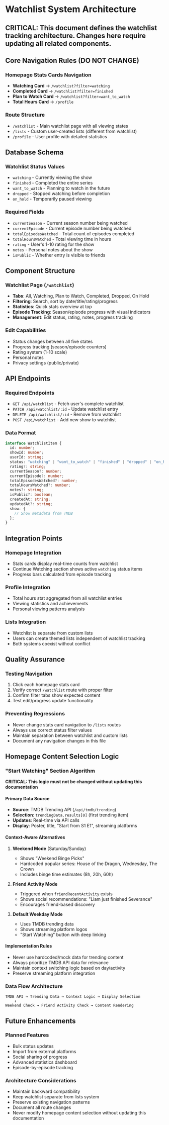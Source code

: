 # Watchlist System Architecture

## CRITICAL: This document defines the watchlist tracking architecture. Changes here require updating all related components.

## Core Navigation Rules (DO NOT CHANGE)

### Homepage Stats Cards Navigation
- **Watching Card** → `/watchlist?filter=watching`
- **Completed Card** → `/watchlist?filter=finished` 
- **Plan to Watch Card** → `/watchlist?filter=want_to_watch`
- **Total Hours Card** → `/profile`

### Route Structure
- `/watchlist` - Main watchlist page with all viewing states
- `/lists` - Custom user-created lists (different from watchlist)
- `/profile` - User profile with detailed statistics

## Database Schema

### Watchlist Status Values
- `watching` - Currently viewing the show
- `finished` - Completed the entire series 
- `want_to_watch` - Planning to watch in the future
- `dropped` - Stopped watching before completion
- `on_hold` - Temporarily paused viewing

### Required Fields
- `currentSeason` - Current season number being watched
- `currentEpisode` - Current episode number being watched  
- `totalEpisodesWatched` - Total count of episodes completed
- `totalHoursWatched` - Total viewing time in hours
- `rating` - User's 1-10 rating for the show
- `notes` - Personal notes about the show
- `isPublic` - Whether entry is visible to friends

## Component Structure

### Watchlist Page (`/watchlist`)
- **Tabs**: All, Watching, Plan to Watch, Completed, Dropped, On Hold
- **Filtering**: Search, sort by date/title/rating/progress
- **Statistics**: Quick stats overview at top
- **Episode Tracking**: Season/episode progress with visual indicators
- **Management**: Edit status, rating, notes, progress tracking

### Edit Capabilities
- Status changes between all five states
- Progress tracking (season/episode counters)
- Rating system (1-10 scale)
- Personal notes
- Privacy settings (public/private)

## API Endpoints

### Required Endpoints
- `GET /api/watchlist` - Fetch user's complete watchlist
- `PATCH /api/watchlist/:id` - Update watchlist entry
- `DELETE /api/watchlist/:id` - Remove from watchlist
- `POST /api/watchlist` - Add new show to watchlist

### Data Format
```typescript
interface WatchlistItem {
  id: number;
  showId: number;
  userId: string;
  status: "watching" | "want_to_watch" | "finished" | "dropped" | "on_hold";
  rating?: string;
  currentSeason?: number;
  currentEpisode?: number;
  totalEpisodesWatched?: number;
  totalHoursWatched?: number;
  notes?: string;
  isPublic?: boolean;
  createdAt: string;
  updatedAt?: string;
  show: {
    // Show metadata from TMDB
  };
}
```

## Integration Points

### Homepage Integration
- Stats cards display real-time counts from watchlist
- Continue Watching section shows active `watching` status items
- Progress bars calculated from episode tracking

### Profile Integration  
- Total hours stat aggregated from all watchlist entries
- Viewing statistics and achievements
- Personal viewing patterns analysis

### Lists Integration
- Watchlist is separate from custom lists
- Users can create themed lists independent of watchlist tracking
- Both systems coexist without conflict

## Quality Assurance

### Testing Navigation
1. Click each homepage stats card
2. Verify correct `/watchlist` route with proper filter
3. Confirm filter tabs show expected content
4. Test edit/progress update functionality

### Preventing Regressions
- Never change stats card navigation to `/lists` routes
- Always use correct status filter values
- Maintain separation between watchlist and custom lists
- Document any navigation changes in this file

## Homepage Content Selection Logic

### "Start Watching" Section Algorithm
**CRITICAL: This logic must not be changed without updating this documentation**

#### Primary Data Source
- **Source**: TMDB Trending API (`/api/tmdb/trending`)
- **Selection**: `trendingData.results[0]` (first trending item)
- **Updates**: Real-time via API calls
- **Display**: Poster, title, "Start from S1 E1", streaming platforms

#### Context-Aware Alternatives
1. **Weekend Mode** (Saturday/Sunday)
   - Shows "Weekend Binge Picks"
   - Hardcoded popular series: House of the Dragon, Wednesday, The Crown
   - Includes binge time estimates (8h, 20h, 60h)

2. **Friend Activity Mode**
   - Triggered when `friendRecentActivity` exists
   - Shows social recommendations: "Liam just finished Severance"
   - Encourages friend-based discovery

3. **Default Weekday Mode**
   - Uses TMDB trending data
   - Shows streaming platform logos
   - "Start Watching" button with deep linking

#### Implementation Rules
- Never use hardcoded/mock data for trending content
- Always prioritize TMDB API data for relevance
- Maintain context switching logic based on day/activity
- Preserve streaming platform integration

### Data Flow Architecture
```
TMDB API → Trending Data → Context Logic → Display Selection
    ↓
Weekend Check → Friend Activity Check → Content Rendering
```

## Future Enhancements

### Planned Features
- Bulk status updates
- Import from external platforms
- Social sharing of progress
- Advanced statistics dashboard
- Episode-by-episode tracking

### Architecture Considerations
- Maintain backward compatibility
- Keep watchlist separate from lists system
- Preserve existing navigation patterns
- Document all route changes
- Never modify homepage content selection without updating this documentation
